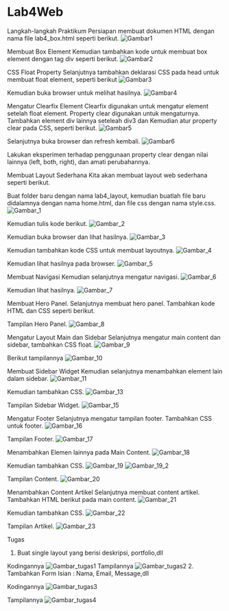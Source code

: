 # Lab4Web
Langkah-langkah Praktikum
Persiapan membuat dokumen HTML dengan nama file lab4_box.html seperti berikut.
![Gambar1](https://user-images.githubusercontent.com/73067481/162625730-d709db72-0ad8-4252-9bcc-07e556a2d444.JPG)

Membuat Box Element
Kemudian tambahkan kode untuk membuat box element dengan tag div seperti berikut.
![Gambar2](https://user-images.githubusercontent.com/73067481/162625747-891cd978-3a61-4504-9524-af98409bad9d.JPG)

CSS Float Property
Selanjutnya tambahkan deklarasi CSS pada head untuk membuat float element, seperti berikut
![Gambar3](https://user-images.githubusercontent.com/73067481/162625759-9164e695-09ce-4edf-8cab-f9afce0c4173.JPG)

Kemudian buka browser untuk melihat hasilnya.
![Gambar4](https://user-images.githubusercontent.com/73067481/162625780-e66173aa-042a-40f4-ad58-7ebea0c43685.JPG)

Mengatur Clearfix Element
Clearfix digunakan untuk mengatur element setelah float element. Property clear digunakan untuk mengaturnya.
Tambahkan element div lainnya seteleah div3 dan Kemudian atur property clear pada CSS, seperti berikut.
![Gambar5](https://user-images.githubusercontent.com/73067481/162626052-0ed94070-62f0-4ada-ae72-2f99b367d617.JPG)

Selanjutnya buka browser dan refresh kembali.
![Gambar6](https://user-images.githubusercontent.com/73067481/162625952-04a524d6-a9be-40aa-9bee-bde37fdd8de2.JPG)

Lakukan eksperimen terhadap penggunaan property clear dengan nilai lainnya (left, both, right), dan amati perubahannya.

Membuat Layout Sederhana
Kita akan membuat layout web sederhana seperti berikut.

Buat folder baru dengan nama lab4_layout, kemudian buatlah file baru didalamnya dengan nama home.html, dan file css dengan nama style.css.
![Gambar_1](https://user-images.githubusercontent.com/73067481/162626667-9859dfc5-14e5-4e75-9da6-0bebd19ff3e3.JPG)

Kemudian tulis kode berikut.
![Gambar_2](https://user-images.githubusercontent.com/73067481/162626737-756b3adf-0b62-454d-ab52-00ecb0bce8a4.JPG)

Kemudian buka browser dan lihat hasilnya.
![Gambar_3](https://user-images.githubusercontent.com/73067481/162626745-c83e17e2-e7a9-4e05-b236-a3ab4fb0226b.JPG)

Kemudian tambahkan kode CSS untuk membuat layoutnya.
![Gambar_4](https://user-images.githubusercontent.com/73067481/162626794-fe6a62dc-3a16-4a12-976b-5ef1c5fdf11b.JPG)

Kemudian lihat hasilnya pada browser.
![Gambar_5](https://user-images.githubusercontent.com/73067481/162626806-4f63b328-8a23-4fb9-9a22-b497c3f89f05.JPG)

Membuat Navigasi
Kemudian selanjutnya mengatur navigasi.
![Gambar_6](https://user-images.githubusercontent.com/73067481/162626809-b73afec8-bc8f-4290-ae42-b7048b27dd31.JPG)

Kemudian lihat hasilnya.
![Gambar_7](https://user-images.githubusercontent.com/73067481/162626812-1fc22334-e656-4321-b53e-512c86e920e7.JPG)

Membuat Hero Panel.
Selanjutnya membuat hero panel. Tambahkan kode HTML dan CSS seperti berikut.

Tampilan Hero Panel.
![Gambar_8](https://user-images.githubusercontent.com/73067481/162626822-af4baa69-336c-4905-8adc-bcfdbcad09c7.JPG)


Mengatur Layout Main dan Sidebar
Selanjutnya mengatur main content dan sidebar, tambahkan CSS float.
![Gambar_9](https://user-images.githubusercontent.com/73067481/162626836-f24e19e8-a2c2-4e5c-9d9f-0f67e7251818.JPG)

Berikut tampilannya
![Gambar_10](https://user-images.githubusercontent.com/73067481/162626936-96998904-594e-4c10-9a52-c6f949f9630e.JPG)

Membuat Sidebar Widget
Kemudian selanjutnya menambahkan element lain dalam sidebar.
![Gambar_11](https://user-images.githubusercontent.com/73067481/162626950-726b9211-928b-4fd0-9b51-f4aa7b65d2bb.JPG)

Kemudian tambahkan CSS.
![Gambar_13](https://user-images.githubusercontent.com/73067481/162627516-570b43db-0826-4fc3-a5d2-902c33d6cb0e.JPG)

Tampilan Sidebar Widget.
![Gambar_15](https://user-images.githubusercontent.com/73067481/162627052-9ec86ee8-9fb3-4702-b0e3-3477da89c809.JPG)

Mengatur Footer
Selanjutnya mengatur tampilan footer. Tambahkan CSS untuk footer.
![Gambar_16](https://user-images.githubusercontent.com/73067481/162627363-558b0e70-ac09-49b6-a127-8fb4eb40d2a3.JPG)

Tampilan Footer.
![Gambar_17](https://user-images.githubusercontent.com/73067481/162627367-46bb2870-d0e8-4015-aaa8-fd530416cd52.JPG)

Menambahkan Elemen lainnya pada Main Content.
![Gambar_18](https://user-images.githubusercontent.com/73067481/162627597-cf6903e8-d984-46aa-ba24-38e4c8b0d467.JPG)

Kemudian tambahkan CSS.
![Gambar_19](https://user-images.githubusercontent.com/73067481/162627612-1f04d8d2-2c53-4c86-a409-74e8897d43c8.JPG)
![Gambar_19_2](https://user-images.githubusercontent.com/73067481/162627622-ddba4ea2-c670-4549-98b8-2378488c58fc.JPG)

Tampilan Content.
![Gambar_20](https://user-images.githubusercontent.com/73067481/162627631-2932edf1-2c64-40cd-a41f-10f10b47ece0.JPG)

Menambahkan Content Artikel
Selanjutnya membuat content artikel. Tambahkan HTML berikut pada main content.
![Gambar_21](https://user-images.githubusercontent.com/73067481/162627649-edac1b03-f316-4d64-89dc-b957daedf735.JPG)

Kemudian tambahkan CSS.
![Gambar_22](https://user-images.githubusercontent.com/73067481/162627672-3fafec18-526c-4b72-bedd-b10e29893ffe.JPG)

Tampilan Artikel.
![Gambar_23](https://user-images.githubusercontent.com/73067481/162627678-e300d61b-342e-4e6c-9f00-9880965937dc.JPG)

Tugas

1. Buat single layout yang berisi deskripsi, portfolio,dll

Kodingannya
![Gambar_tugas1](https://user-images.githubusercontent.com/73067481/162627696-6abe6c54-9058-49a1-bdfd-cfae8323b3e2.JPG)
Tampilannya
![Gambar_tugas2](https://user-images.githubusercontent.com/73067481/162627706-88112ffb-12de-418f-8aa5-a4e29d1e7737.JPG)
2. Tambahkan Form Isian : Nama, Email, Message,dll

Kodingannya
![Gambar_tugas3](https://user-images.githubusercontent.com/73067481/162627733-ed437481-65fe-461c-8019-a90e08aa1fca.JPG)

Tampilannya
![Gambar_tugas4](https://user-images.githubusercontent.com/73067481/162627744-cd6c4f04-1641-426b-a6bf-7a68cf00b2f6.JPG)


